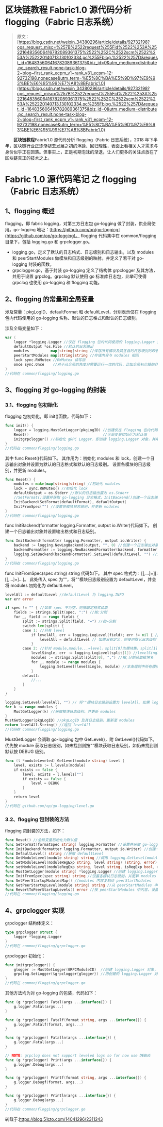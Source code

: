 # 区块链教程 Fabric1.0 源代码分析 flogging（Fabric 日志系统）

> 原文：[https://blog.csdn.net/weixin_34380296/article/details/92732198?ops_request_misc=%257B%2522request%255Fid%2522%253A%2522164835606416782089361375%2522%252C%2522scm%2522%253A%252220140713.130102334.pc%255Fblog.%2522%257D&request_id=164835606416782089361375&biz_id=0&utm_medium=distribute.pc_search_result.none-task-blog-2~blog~first_rank_ecpm_v1~rank_v31_ecpm-12-92732198.nonecase&utm_term=%E5%8C%BA%E5%9D%97%E9%93%BE%E6%95%99%E7%A8%8BFabric1.0](https://blog.csdn.net/weixin_34380296/article/details/92732198?ops_request_misc=%257B%2522request%255Fid%2522%253A%2522164835606416782089361375%2522%252C%2522scm%2522%253A%252220140713.130102334.pc%255Fblog.%2522%257D&request_id=164835606416782089361375&biz_id=0&utm_medium=distribute.pc_search_result.none-task-blog-2~blog~first_rank_ecpm_v1~rank_v31_ecpm-12-92732198.nonecase&utm_term=%E5%8C%BA%E5%9D%97%E9%93%BE%E6%95%99%E7%A8%8BFabric1.0)

　　**区块链教程**Fabric1.0 源代码分析 flogging（Fabric 日志系统），2018 年下半年，区块链行业正逐渐褪去发展之初的浮躁、回归理性，表面上看相关人才需求与身价似乎正在回落。但事实上，正是初期泡沫的渐退，让人们更多的关注点放在了区块链真正的技术之上。

# Fabric 1.0 源代码笔记 之 flogging（Fabric 日志系统）

## 1、flogging 概述

flogging，即 fabric logging，对第三方日志包 go-logging 做了封装，供全局使用。go-logging 地址：[https://github.com/op/go-logging](https://github.com/op/go-logging)。
flogging 代码集中在 common/flogging 目录下，包括 logging.go 和 grpclogger.go。

*   logging.go，定义了默认的日志格式、日志级别和日志输出，以及 modules 和 peerStartModules 做模块和日志级别的映射。并定义了若干对 go-logging 封装的函数。
*   grpclogger.go，基于封装 go-logging 定义了结构体 grpclogger 及其方法，并用于设置 grpclog。grpclog 默认使用 go 标准库日志包，此举可使得 grpclog 也使用 go-logging 和 flogging 功能。

## 2、flogging 的常量和全局变量

涉及常量：pkgLogID、defaultFormat 和 defaultLevel，分别表示仅在 flogging 包内代码使用的 go-logging 名称、默认的日志格式和默认的日志级别。

涉及全局变量如下：

```go
var (
    logger *logging.Logger //仅在 flogging 包内代码使用的 logging.Logger 对象
    defaultOutput *os.File //默认的日志输出
    modules          map[string]string //保存所有模块及其各自的日志级别的映射
    peerStartModules map[string]string //存储内容与 modules 相同
    lock sync.RWMutex //RWMutex 读写锁
    once sync.Once    //对于从全局的角度只需要运行一次的代码，比如全局初化操始作，go 语言提供了一个 Once 类型来保证全局的唯一性操作
)
//代码在 common/flogging/logging.go
```

## 3、flogging 对 go-logging 的封装

### 3.1、flogging 包初始化

flogging 包初始化，即 init()函数，代码如下：

```go
func init() {
    logger = logging.MustGetLogger(pkgLogID) //创建仅在 flogging 包内代码使用的 logging.Logger 对象
    Reset()                                  //全局变量初始化为默认值
    initgrpclogger() //初始化 gRPC Logger，即创建 logging.Logger 对象，并用这个对象设置 grpclog
}
//代码在 common/flogging/logging.go
```

其中 func Reset()代码如下。
其作用为：初始化 modules 和 lock，创建一个日志输出对象并设置为默认的日志格式和默认的日志级别。
设置各模块的日志级别，并更新 modules。

```go
func Reset() {
    modules = make(map[string]string) //初始化 modules
    lock = sync.RWMutex{} //初始化 lock
    defaultOutput = os.Stderr //默认的日志输出置为 os.Stderr
    //SetFormat()设置并获取 go-logging 日志格式，InitBackend()创建一个日志输出对象并设置输出格式和日志级别
    InitBackend(SetFormat(defaultFormat), defaultOutput) 
    InitFromSpec("") //设置各模块日志级别，并更新 modules
}
//代码在 common/flogging/logging.go
```

func InitBackend(formatter logging.Formatter, output io.Writer)代码如下。
创建一个日志输出对象并设置输出格式和日志级别。

```go
func InitBackend(formatter logging.Formatter, output io.Writer) {
    backend := logging.NewLogBackend(output, "", 0) //创建一个日志输出对象
    backendFormatter := logging.NewBackendFormatter(backend, formatter) //设置日志输出对象的输出格式
    logging.SetBackend(backendFormatter).SetLevel(defaultLevel, "") //设置日志输出对象的日志级别
}
//代码在 common/flogging/logging.go
```

func InitFromSpec(spec string) string 代码如下。
其中 spec 格式为：[<module>[,<module>...]=]<level>[:[<module>[,<module>...]=]<level>...]。
此处传入 spec 为""，将""模块日志级别设置为 defaultLevel，并会将 modules 初始化为 defaultLevel。

```go
levelAll := defaultLevel //defaultLevel 为 logging.INFO
var err error

if spec != "" { //如果 spec 不为空，则按既定格式读取
    fields := strings.Split(spec, ":") //按:分割
    for _, field := range fields {
        split := strings.Split(field, "=") //按=分割
        switch len(split) {
        case 1: //只有 level
            if levelAll, err = logging.LogLevel(field); err != nil { //levelAll 赋值为 logging.LogLevel 枚举中定义的 Level 级别
                levelAll = defaultLevel // 如果没有定义，则使用默认日志级别
            }
        case 2: //针对 module,module...=level，split[0]为模块集，split[1]为要设置的日志级别
            levelSingle, err := logging.LogLevel(split[1]) //levelSingle 赋值为 logging.LogLevel 枚举中定义的 Level 级别
            modules := strings.Split(split[0], ",") //按,分割获取模块名
            for _, module := range modules {
                logging.SetLevel(levelSingle, module) //本条规则中所有模块日志级别均设置为 levelSingle
            }
        default:
            //...
        }
    }
}

logging.SetLevel(levelAll, "") // 将""模块日志级别设置为 levelAll，如果 logging.GetLevel(module)没找到时将使用""模块日志级别
for k := range modules {
    MustGetLogger(k) //获取模块日志级别，并更新 modules
}
MustGetLogger(pkgLogID) //pkgLogID 及其日志级别，更新至 modules
return levelAll.String() //返回 levelAll
//代码在 common/flogging/logging.go
```

MustGetLogger 会调取 go-logging 包中 GetLevel()，附 GetLevel()代码如下。
优先按 module 获取日志级别，如未找到则按""模块获取日志级别，如仍未找到则默认按 DEBUG 级别。

```go
func (l *moduleLeveled) GetLevel(module string) Level {
    level, exists := l.levels[module]
    if exists == false {
        level, exists = l.levels[""]
        if exists == false {
            level = DEBUG
        }
    }
    return level
}
//代码在 github.com/op/go-logging/level.go
```

### 3.2、flogging 包封装的方法

flogging 包封装的方法，如下：

```go
func Reset() //全局变量初始化为默认值
func SetFormat(formatSpec string) logging.Formatter //设置并获取 go-logging 日志格式
func InitBackend(formatter logging.Formatter, output io.Writer) //创建一个日志输出对象并设置输出格式和日志级别
func DefaultLevel() string //获取 defaultLevel
func GetModuleLevel(module string) string //调用 logging.GetLevel(module)获取模块日志级别
func SetModuleLevel(moduleRegExp string, level string) (string, error) //包装 setModuleLevel
func setModuleLevel(moduleRegExp string, level string, isRegExp bool, revert bool) (string, error) //设置模块日志级别并更新 modules
func MustGetLogger(module string) *logging.Logger //创建 logging.Logger 实例，获取模块日志级别，并更新 modules
func InitFromSpec(spec string) string //设置各模块日志级别，并更新 modules
func SetPeerStartupModulesMap() //modules 内容复制给 peerStartModules
func GetPeerStartupLevel(module string) string //从 peerStartModules 中获取模块日志级别
func RevertToPeerStartupLevels() error //按 peerStartModules 中内容，设置模块日志级别并更新 modules
//代码在 common/flogging/logging.go
```

## 4、grpclogger 实现

grpclogger 结构体定义：

```go
type grpclogger struct {
    logger *logging.Logger
}
//代码在 common/flogging/grpclogger.go
```

grpclogger 初始化：

```go
func initgrpclogger() {
    glogger := MustGetLogger(GRPCModuleID)  //创建 logging.Logger 对象，获取模块日志级别，并更新 modules
    grpclog.SetLogger(&grpclogger{glogger}) //用创建的 logging.Logger 对象设置 grpclog
}
//代码在 common/flogging/grpclogger.go
```

其他方法均为对 go-logging 的包装，代码如下：

```go
func (g *grpclogger) Fatal(args ...interface{}) {
    g.logger.Fatal(args...)
}

func (g *grpclogger) Fatalf(format string, args ...interface{}) {
    g.logger.Fatalf(format, args...)
}

func (g *grpclogger) Fatalln(args ...interface{}) {
    g.logger.Fatal(args...)
}

// NOTE: grpclog does not support leveled logs so for now use DEBUG
func (g *grpclogger) Print(args ...interface{}) {
    g.logger.Debug(args...)
}

func (g *grpclogger) Printf(format string, args ...interface{}) {
    g.logger.Debugf(format, args...)
}

func (g *grpclogger) Println(args ...interface{}) {
    g.logger.Debug(args...)
}
//代码在 common/flogging/grpclogger.go
```

转载于:https://blog.51cto.com/14041296/2311243